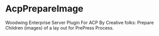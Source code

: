 AcpPrepareImage
===============

Woodwing Enterprise Server Plugin For ACP By Creative folks: Prepare Children (images) of a lay out for PrePress Process.
